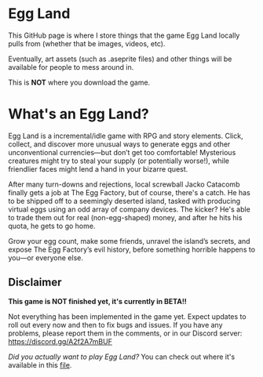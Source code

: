 # Egg Land
This GitHub page is where I store things that the game Egg Land locally pulls from (whether that be images, videos, etc).

Eventually, art assets (such as .aseprite files) and other things will be available for people to mess around in.

This is **NOT** where you download the game.

# What's an Egg Land?

Egg Land is a incremental/idle game with RPG and story elements. Click, collect, and discover more unusual ways to generate eggs and other unconventional currencies—but don’t get too comfortable! Mysterious creatures might try to steal your supply (or potentially worse!), while friendlier faces might lend a hand in your bizarre quest.

After many turn-downs and rejections, local screwball Jacko Catacomb finally gets a job at The Egg Factory, but of course, there's a catch. He has to be shipped off to a seemingly deserted island, tasked with producing virtual eggs using an odd array of company devices. The kicker? He's able to trade them out for real (non-egg-shaped) money, and after he hits his quota, he gets to go home.
 
Grow your egg count, make some friends, unravel the island’s secrets, and expose The Egg Factory’s evil history, before something horrible happens to you—or everyone else.

## Disclaimer
**This game is NOT finished yet, it's currently in BETA!!**

Not everything has been implemented in the game yet. Expect updates to roll out every now and then to fix bugs and issues. If you have any problems, please report them in the comments, or in our Discord server: https://discord.gg/A2f2A7mBUF

*Did you actually want to play Egg Land?* You can check out where it's available in this [file](https://github.com/katakatakombe/eggland/blob/main/gameinfo/gamelinks.md).